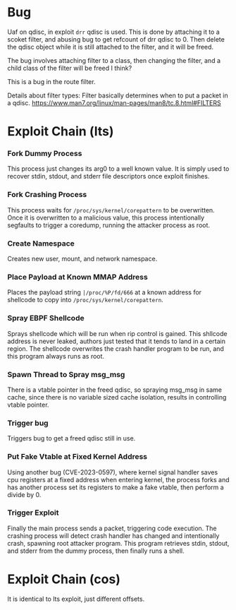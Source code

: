 # Bug
Uaf on qdisc, in exploit `drr` qdisc is used.
This is done by attaching it to a scoket filter, and abusing bug to get refcount of drr qdisc to 0. Then delete the qdisc object while it is still attached to the filter, and it will be freed.

The bug involves attaching filter to a class, then changing the filter, and a child class of the filter will be freed I think?

This is a bug in the route filter.

Details about filter types:
Filter basically determines when to put a packet in a qdisc.
https://www.man7.org/linux/man-pages/man8/tc.8.html#FILTERS

# Exploit Chain (lts)

### Fork Dummy Process
This process just changes its arg0 to a well known value. It is simply used to recover stdin, stdout, and stderr file descriptors once exploit finishes.

### Fork Crashing Process
This process waits for `/proc/sys/kernel/corepattern` to be overwritten. Once it is overwritten to a malicious value, this process intentionally segfaults to trigger a coredump, running the attacker process as root.

### Create Namespace
Creates new user, mount, and network namespace.

### Place Payload at Known MMAP Address
Places the payload string `|/proc/%P/fd/666` at a known address for shellcode to copy into `/proc/sys/kernel/corepattern`.

### Spray EBPF Shellcode
Sprays shellcode which will be run when rip control is gained. This shllcode address is never leaked, authors just tested that it tends to land in a certain region.
The shellcode overwrites the crash handler program to be run, and this program always runs as root.

### Spawn Thread to Spray msg_msg
There is a vtable pointer in the freed qdisc, so spraying msg_msg in same cache, since there is no variable sized cache isolation, results in controlling vtable pointer.

### Trigger bug
Triggers bug to get a freed qdisc still in use.

### Put Fake Vtable at Fixed Kernel Address
Using another bug (CVE-2023-0597), where kernel signal handler saves cpu registers at a fixed address when entering kernel, the process forks and has another process set its registers to make a fake vtable, then perform a divide by 0.

### Trigger Exploit
Finally the main process sends a packet, triggering code execution. The crashing process will detect crash handler has changed and intentionally crash, spawning root attacker program. This program retrieves stdin, stdout, and stderr from the dummy process, then finally runs a shell.

# Exploit Chain (cos)

It is identical to lts exploit, just different offsets.